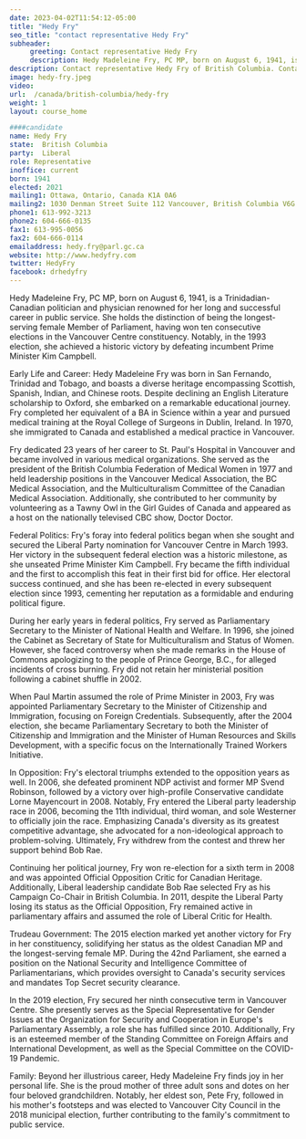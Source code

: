 ```yaml
---
date: 2023-04-02T11:54:12-05:00
title: "Hedy Fry"
seo_title: "contact representative Hedy Fry"
subheader:
     greeting: Contact representative Hedy Fry
     description: Hedy Madeleine Fry, PC MP, born on August 6, 1941, is a Trinidadian-Canadian politician and physician renowned for her long and successful career in public service. She holds the distinction of being the longest-serving female Member of Parliament, having won ten consecutive elections in the Vancouver Centre constituency. Notably, in the 1993 election, she achieved a historic victory by defeating incumbent Prime Minister Kim Campbell.
description: Contact representative Hedy Fry of British Columbia. Contact information for Hedy Fry includes email address, phone number, and mailing address.
image: hedy-fry.jpeg
video:
url:  /canada/british-columbia/hedy-fry
weight: 1
layout: course_home

####candidate
name: Hedy Fry
state:	British Columbia
party:	Liberal
role: Representative
inoffice: current
born: 1941
elected: 2021
mailing1: Ottawa, Ontario, Canada K1A 0A6
mailing2: 1030 Denman Street Suite 112 Vancouver, British Columbia V6G 2M6
phone1: 613-992-3213
phone2: 604-666-0135
fax1: 613-995-0056
fax2: 604-666-0114
emailaddress: hedy.fry@parl.gc.ca
website: http://www.hedyfry.com
twitter: HedyFry
facebook: drhedyfry
---
```


Hedy Madeleine Fry, PC MP, born on August 6, 1941, is a Trinidadian-Canadian politician and physician renowned for her long and successful career in public service. She holds the distinction of being the longest-serving female Member of Parliament, having won ten consecutive elections in the Vancouver Centre constituency. Notably, in the 1993 election, she achieved a historic victory by defeating incumbent Prime Minister Kim Campbell.

Early Life and Career:
Hedy Madeleine Fry was born in San Fernando, Trinidad and Tobago, and boasts a diverse heritage encompassing Scottish, Spanish, Indian, and Chinese roots. Despite declining an English Literature scholarship to Oxford, she embarked on a remarkable educational journey. Fry completed her equivalent of a BA in Science within a year and pursued medical training at the Royal College of Surgeons in Dublin, Ireland. In 1970, she immigrated to Canada and established a medical practice in Vancouver.

Fry dedicated 23 years of her career to St. Paul's Hospital in Vancouver and became involved in various medical organizations. She served as the president of the British Columbia Federation of Medical Women in 1977 and held leadership positions in the Vancouver Medical Association, the BC Medical Association, and the Multiculturalism Committee of the Canadian Medical Association. Additionally, she contributed to her community by volunteering as a Tawny Owl in the Girl Guides of Canada and appeared as a host on the nationally televised CBC show, Doctor Doctor.

Federal Politics:
Fry's foray into federal politics began when she sought and secured the Liberal Party nomination for Vancouver Centre in March 1993. Her victory in the subsequent federal election was a historic milestone, as she unseated Prime Minister Kim Campbell. Fry became the fifth individual and the first to accomplish this feat in their first bid for office. Her electoral success continued, and she has been re-elected in every subsequent election since 1993, cementing her reputation as a formidable and enduring political figure.

During her early years in federal politics, Fry served as Parliamentary Secretary to the Minister of National Health and Welfare. In 1996, she joined the Cabinet as Secretary of State for Multiculturalism and Status of Women. However, she faced controversy when she made remarks in the House of Commons apologizing to the people of Prince George, B.C., for alleged incidents of cross burning. Fry did not retain her ministerial position following a cabinet shuffle in 2002.

When Paul Martin assumed the role of Prime Minister in 2003, Fry was appointed Parliamentary Secretary to the Minister of Citizenship and Immigration, focusing on Foreign Credentials. Subsequently, after the 2004 election, she became Parliamentary Secretary to both the Minister of Citizenship and Immigration and the Minister of Human Resources and Skills Development, with a specific focus on the Internationally Trained Workers Initiative.

In Opposition:
Fry's electoral triumphs extended to the opposition years as well. In 2006, she defeated prominent NDP activist and former MP Svend Robinson, followed by a victory over high-profile Conservative candidate Lorne Mayencourt in 2008. Notably, Fry entered the Liberal party leadership race in 2006, becoming the 11th individual, third woman, and sole Westerner to officially join the race. Emphasizing Canada's diversity as its greatest competitive advantage, she advocated for a non-ideological approach to problem-solving. Ultimately, Fry withdrew from the contest and threw her support behind Bob Rae.

Continuing her political journey, Fry won re-election for a sixth term in 2008 and was appointed Official Opposition Critic for Canadian Heritage. Additionally, Liberal leadership candidate Bob Rae selected Fry as his Campaign Co-Chair in British Columbia. In 2011, despite the Liberal Party losing its status as the Official Opposition, Fry remained active in parliamentary affairs and assumed the role of Liberal Critic for Health.

Trudeau Government:
The 2015 election marked yet another victory for Fry in her constituency, solidifying her status as the oldest Canadian MP and the longest-serving female MP. During the 42nd Parliament, she earned a position on the National Security and Intelligence Committee of Parliamentarians, which provides oversight to Canada's security services and mandates Top Secret security clearance.

In the 2019 election, Fry secured her ninth consecutive term in Vancouver Centre. She presently serves as the Special Representative for Gender Issues at the Organization for Security and Cooperation in Europe's Parliamentary Assembly, a role she has fulfilled since 2010. Additionally, Fry is an esteemed member of the Standing Committee on Foreign Affairs and International Development, as well as the Special Committee on the COVID-19 Pandemic.

Family:
Beyond her illustrious career, Hedy Madeleine Fry finds joy in her personal life. She is the proud mother of three adult sons and dotes on her four beloved grandchildren. Notably, her eldest son, Pete Fry, followed in his mother's footsteps and was elected to Vancouver City Council in the 2018 municipal election, further contributing to the family's commitment to public service.
